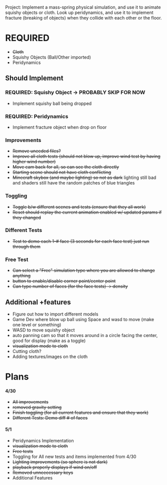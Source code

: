Project: Implement a mass-spring physical simulation, 
and use it to animate squishy objects or cloth. Look up peridynamics, 
and use it to implement fracture (breaking of objects) when they collide 
with each other or the floor.

# REQUIRED
 - ~~Cloth~~ 
 - Squishy Objects (Ball/Other imported)
 - Peridynamics

## Should Implement

### REQUIRED: Squishy Object -> PROBABLY SKIP FOR NOW
 - Implement squishy ball being dropped

### REQUIRED: Peridynamics
 - Implement fracture object when drop on floor

### Improvements
 - ~~Remove uneeded files?~~
 - ~~Improve all cloth tests (should not blow up, improve wind test by having higher wind number)~~
 - ~~Move cam back for all, so can see the cloth directly~~
 - ~~Starting scene should not have cloth conflicting~~
 - ~~Minecraft skybox (and maybe lighting) so not as dark~~ lighting still bad and shaders still have the random patches of blue triangles

### Toggling
 - ~~Toggle b/w different scenes and tests (ensure that they all work)~~
 - ~~Reset should replay the current animation enabled w/ updated params if they changed~~

### Different Tests
 - ~~Test to demo each 1-# face (3 seconds for each face test) just run through them~~

### Free Test
 - ~~Can select a "Free" simulation type where you are allowed to change anything~~
 - ~~button to enable/disable corner point/center point~~
 - ~~Can type number of faces (for the face tests) -> density~~

## Additional +features
 - Figure out how to import different models
 - Game Dev where blow up ball using Space and wasd to move (make one level or something)
 - WASD to move squishy object
 - auto panning cam so that it moves around in a circle facing the center, good for display (make as a toggle)
 - ~~visualization mode to cloth~~
 - Cutting cloth?
 - Adding textures/images on the cloth


# Plans

#### 4/30
 - ~~All improvements~~
 - ~~removed gravity setting~~
 - ~~Finish toggling (for all current features and ensure that they work)~~
 - ~~Different Tests: Demo diff # of faces~~
 

#### 5/1
 - Peridynamics Implementation
 - ~~visualization mode to cloth~~
 - ~~Free tests~~
 - Toggling for All new tests and items implemented from 4/30
 - ~~Lighting improvements (so sphere is not dark)~~
 - ~~playback properly displays if wind on/off~~
 - ~~Removed unncecessary keys~~
 - Additional Features
